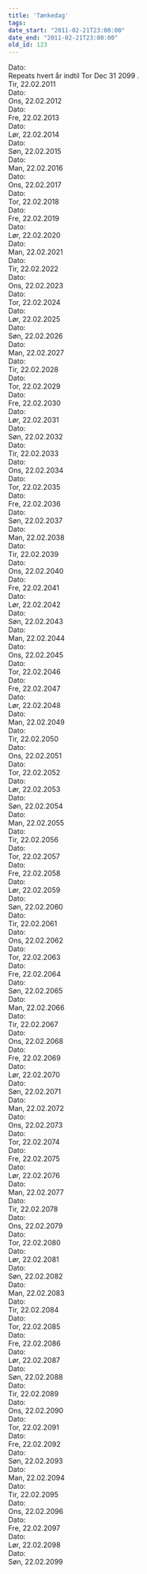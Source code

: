 ```yaml
---
title: 'Tænkedag'
tags:
date_start: "2011-02-21T23:00:00"
date_end: "2011-02-21T23:00:00"
old_id: 123
---
```

<div class="field field-type-datetime field-field-tidspunkt">
    <div class="field-items">
            <div class="field-item odd">
                      <div class="field-label-inline-first">
              Dato:&nbsp;</div>
                    <div>Repeats hvert år     indtil Tor Dec 31 2099 . </div>Tir, 22.02.2011        </div>
              <div class="field-item even">
                      <div class="field-label-inline">
              Dato:&nbsp;</div>
                    Ons, 22.02.2012        </div>
              <div class="field-item odd">
                      <div class="field-label-inline">
              Dato:&nbsp;</div>
                    Fre, 22.02.2013        </div>
              <div class="field-item even">
                      <div class="field-label-inline">
              Dato:&nbsp;</div>
                    Lør, 22.02.2014        </div>
              <div class="field-item odd">
                      <div class="field-label-inline">
              Dato:&nbsp;</div>
                    Søn, 22.02.2015        </div>
              <div class="field-item even">
                      <div class="field-label-inline">
              Dato:&nbsp;</div>
                    Man, 22.02.2016        </div>
              <div class="field-item odd">
                      <div class="field-label-inline">
              Dato:&nbsp;</div>
                    Ons, 22.02.2017        </div>
              <div class="field-item even">
                      <div class="field-label-inline">
              Dato:&nbsp;</div>
                    Tor, 22.02.2018        </div>
              <div class="field-item odd">
                      <div class="field-label-inline">
              Dato:&nbsp;</div>
                    Fre, 22.02.2019        </div>
              <div class="field-item even">
                      <div class="field-label-inline">
              Dato:&nbsp;</div>
                    Lør, 22.02.2020        </div>
              <div class="field-item odd">
                      <div class="field-label-inline">
              Dato:&nbsp;</div>
                    Man, 22.02.2021        </div>
              <div class="field-item even">
                      <div class="field-label-inline">
              Dato:&nbsp;</div>
                    Tir, 22.02.2022        </div>
              <div class="field-item odd">
                      <div class="field-label-inline">
              Dato:&nbsp;</div>
                    Ons, 22.02.2023        </div>
              <div class="field-item even">
                      <div class="field-label-inline">
              Dato:&nbsp;</div>
                    Tor, 22.02.2024        </div>
              <div class="field-item odd">
                      <div class="field-label-inline">
              Dato:&nbsp;</div>
                    Lør, 22.02.2025        </div>
              <div class="field-item even">
                      <div class="field-label-inline">
              Dato:&nbsp;</div>
                    Søn, 22.02.2026        </div>
              <div class="field-item odd">
                      <div class="field-label-inline">
              Dato:&nbsp;</div>
                    Man, 22.02.2027        </div>
              <div class="field-item even">
                      <div class="field-label-inline">
              Dato:&nbsp;</div>
                    Tir, 22.02.2028        </div>
              <div class="field-item odd">
                      <div class="field-label-inline">
              Dato:&nbsp;</div>
                    Tor, 22.02.2029        </div>
              <div class="field-item even">
                      <div class="field-label-inline">
              Dato:&nbsp;</div>
                    Fre, 22.02.2030        </div>
              <div class="field-item odd">
                      <div class="field-label-inline">
              Dato:&nbsp;</div>
                    Lør, 22.02.2031        </div>
              <div class="field-item even">
                      <div class="field-label-inline">
              Dato:&nbsp;</div>
                    Søn, 22.02.2032        </div>
              <div class="field-item odd">
                      <div class="field-label-inline">
              Dato:&nbsp;</div>
                    Tir, 22.02.2033        </div>
              <div class="field-item even">
                      <div class="field-label-inline">
              Dato:&nbsp;</div>
                    Ons, 22.02.2034        </div>
              <div class="field-item odd">
                      <div class="field-label-inline">
              Dato:&nbsp;</div>
                    Tor, 22.02.2035        </div>
              <div class="field-item even">
                      <div class="field-label-inline">
              Dato:&nbsp;</div>
                    Fre, 22.02.2036        </div>
              <div class="field-item odd">
                      <div class="field-label-inline">
              Dato:&nbsp;</div>
                    Søn, 22.02.2037        </div>
              <div class="field-item even">
                      <div class="field-label-inline">
              Dato:&nbsp;</div>
                    Man, 22.02.2038        </div>
              <div class="field-item odd">
                      <div class="field-label-inline">
              Dato:&nbsp;</div>
                    Tir, 22.02.2039        </div>
              <div class="field-item even">
                      <div class="field-label-inline">
              Dato:&nbsp;</div>
                    Ons, 22.02.2040        </div>
              <div class="field-item odd">
                      <div class="field-label-inline">
              Dato:&nbsp;</div>
                    Fre, 22.02.2041        </div>
              <div class="field-item even">
                      <div class="field-label-inline">
              Dato:&nbsp;</div>
                    Lør, 22.02.2042        </div>
              <div class="field-item odd">
                      <div class="field-label-inline">
              Dato:&nbsp;</div>
                    Søn, 22.02.2043        </div>
              <div class="field-item even">
                      <div class="field-label-inline">
              Dato:&nbsp;</div>
                    Man, 22.02.2044        </div>
              <div class="field-item odd">
                      <div class="field-label-inline">
              Dato:&nbsp;</div>
                    Ons, 22.02.2045        </div>
              <div class="field-item even">
                      <div class="field-label-inline">
              Dato:&nbsp;</div>
                    Tor, 22.02.2046        </div>
              <div class="field-item odd">
                      <div class="field-label-inline">
              Dato:&nbsp;</div>
                    Fre, 22.02.2047        </div>
              <div class="field-item even">
                      <div class="field-label-inline">
              Dato:&nbsp;</div>
                    Lør, 22.02.2048        </div>
              <div class="field-item odd">
                      <div class="field-label-inline">
              Dato:&nbsp;</div>
                    Man, 22.02.2049        </div>
              <div class="field-item even">
                      <div class="field-label-inline">
              Dato:&nbsp;</div>
                    Tir, 22.02.2050        </div>
              <div class="field-item odd">
                      <div class="field-label-inline">
              Dato:&nbsp;</div>
                    Ons, 22.02.2051        </div>
              <div class="field-item even">
                      <div class="field-label-inline">
              Dato:&nbsp;</div>
                    Tor, 22.02.2052        </div>
              <div class="field-item odd">
                      <div class="field-label-inline">
              Dato:&nbsp;</div>
                    Lør, 22.02.2053        </div>
              <div class="field-item even">
                      <div class="field-label-inline">
              Dato:&nbsp;</div>
                    Søn, 22.02.2054        </div>
              <div class="field-item odd">
                      <div class="field-label-inline">
              Dato:&nbsp;</div>
                    Man, 22.02.2055        </div>
              <div class="field-item even">
                      <div class="field-label-inline">
              Dato:&nbsp;</div>
                    Tir, 22.02.2056        </div>
              <div class="field-item odd">
                      <div class="field-label-inline">
              Dato:&nbsp;</div>
                    Tor, 22.02.2057        </div>
              <div class="field-item even">
                      <div class="field-label-inline">
              Dato:&nbsp;</div>
                    Fre, 22.02.2058        </div>
              <div class="field-item odd">
                      <div class="field-label-inline">
              Dato:&nbsp;</div>
                    Lør, 22.02.2059        </div>
              <div class="field-item even">
                      <div class="field-label-inline">
              Dato:&nbsp;</div>
                    Søn, 22.02.2060        </div>
              <div class="field-item odd">
                      <div class="field-label-inline">
              Dato:&nbsp;</div>
                    Tir, 22.02.2061        </div>
              <div class="field-item even">
                      <div class="field-label-inline">
              Dato:&nbsp;</div>
                    Ons, 22.02.2062        </div>
              <div class="field-item odd">
                      <div class="field-label-inline">
              Dato:&nbsp;</div>
                    Tor, 22.02.2063        </div>
              <div class="field-item even">
                      <div class="field-label-inline">
              Dato:&nbsp;</div>
                    Fre, 22.02.2064        </div>
              <div class="field-item odd">
                      <div class="field-label-inline">
              Dato:&nbsp;</div>
                    Søn, 22.02.2065        </div>
              <div class="field-item even">
                      <div class="field-label-inline">
              Dato:&nbsp;</div>
                    Man, 22.02.2066        </div>
              <div class="field-item odd">
                      <div class="field-label-inline">
              Dato:&nbsp;</div>
                    Tir, 22.02.2067        </div>
              <div class="field-item even">
                      <div class="field-label-inline">
              Dato:&nbsp;</div>
                    Ons, 22.02.2068        </div>
              <div class="field-item odd">
                      <div class="field-label-inline">
              Dato:&nbsp;</div>
                    Fre, 22.02.2069        </div>
              <div class="field-item even">
                      <div class="field-label-inline">
              Dato:&nbsp;</div>
                    Lør, 22.02.2070        </div>
              <div class="field-item odd">
                      <div class="field-label-inline">
              Dato:&nbsp;</div>
                    Søn, 22.02.2071        </div>
              <div class="field-item even">
                      <div class="field-label-inline">
              Dato:&nbsp;</div>
                    Man, 22.02.2072        </div>
              <div class="field-item odd">
                      <div class="field-label-inline">
              Dato:&nbsp;</div>
                    Ons, 22.02.2073        </div>
              <div class="field-item even">
                      <div class="field-label-inline">
              Dato:&nbsp;</div>
                    Tor, 22.02.2074        </div>
              <div class="field-item odd">
                      <div class="field-label-inline">
              Dato:&nbsp;</div>
                    Fre, 22.02.2075        </div>
              <div class="field-item even">
                      <div class="field-label-inline">
              Dato:&nbsp;</div>
                    Lør, 22.02.2076        </div>
              <div class="field-item odd">
                      <div class="field-label-inline">
              Dato:&nbsp;</div>
                    Man, 22.02.2077        </div>
              <div class="field-item even">
                      <div class="field-label-inline">
              Dato:&nbsp;</div>
                    Tir, 22.02.2078        </div>
              <div class="field-item odd">
                      <div class="field-label-inline">
              Dato:&nbsp;</div>
                    Ons, 22.02.2079        </div>
              <div class="field-item even">
                      <div class="field-label-inline">
              Dato:&nbsp;</div>
                    Tor, 22.02.2080        </div>
              <div class="field-item odd">
                      <div class="field-label-inline">
              Dato:&nbsp;</div>
                    Lør, 22.02.2081        </div>
              <div class="field-item even">
                      <div class="field-label-inline">
              Dato:&nbsp;</div>
                    Søn, 22.02.2082        </div>
              <div class="field-item odd">
                      <div class="field-label-inline">
              Dato:&nbsp;</div>
                    Man, 22.02.2083        </div>
              <div class="field-item even">
                      <div class="field-label-inline">
              Dato:&nbsp;</div>
                    Tir, 22.02.2084        </div>
              <div class="field-item odd">
                      <div class="field-label-inline">
              Dato:&nbsp;</div>
                    Tor, 22.02.2085        </div>
              <div class="field-item even">
                      <div class="field-label-inline">
              Dato:&nbsp;</div>
                    Fre, 22.02.2086        </div>
              <div class="field-item odd">
                      <div class="field-label-inline">
              Dato:&nbsp;</div>
                    Lør, 22.02.2087        </div>
              <div class="field-item even">
                      <div class="field-label-inline">
              Dato:&nbsp;</div>
                    Søn, 22.02.2088        </div>
              <div class="field-item odd">
                      <div class="field-label-inline">
              Dato:&nbsp;</div>
                    Tir, 22.02.2089        </div>
              <div class="field-item even">
                      <div class="field-label-inline">
              Dato:&nbsp;</div>
                    Ons, 22.02.2090        </div>
              <div class="field-item odd">
                      <div class="field-label-inline">
              Dato:&nbsp;</div>
                    Tor, 22.02.2091        </div>
              <div class="field-item even">
                      <div class="field-label-inline">
              Dato:&nbsp;</div>
                    Fre, 22.02.2092        </div>
              <div class="field-item odd">
                      <div class="field-label-inline">
              Dato:&nbsp;</div>
                    Søn, 22.02.2093        </div>
              <div class="field-item even">
                      <div class="field-label-inline">
              Dato:&nbsp;</div>
                    Man, 22.02.2094        </div>
              <div class="field-item odd">
                      <div class="field-label-inline">
              Dato:&nbsp;</div>
                    Tir, 22.02.2095        </div>
              <div class="field-item even">
                      <div class="field-label-inline">
              Dato:&nbsp;</div>
                    Ons, 22.02.2096        </div>
              <div class="field-item odd">
                      <div class="field-label-inline">
              Dato:&nbsp;</div>
                    Fre, 22.02.2097        </div>
              <div class="field-item even">
                      <div class="field-label-inline">
              Dato:&nbsp;</div>
                    Lør, 22.02.2098        </div>
              <div class="field-item odd">
                      <div class="field-label-inline">
              Dato:&nbsp;</div>
                    Søn, 22.02.2099        </div>
        </div>
</div>